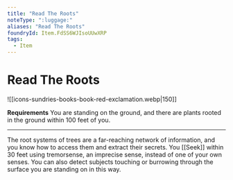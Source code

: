 ```yaml
---
title: "Read The Roots"
noteType: ":luggage:"
aliases: "Read The Roots"
foundryId: Item.FdSS6WJIsoUUwXRP
tags:
  - Item
---
```


# Read The Roots
![[icons-sundries-books-book-red-exclamation.webp|150]]

**Requirements** You are standing on the ground, and there are plants rooted in the ground within 100 feet of you.

* * *

The root systems of trees are a far-reaching network of information, and you know how to access them and extract their secrets. You [[Seek]] within 30 feet using tremorsense, an imprecise sense, instead of one of your own senses. You can also detect subjects touching or burrowing through the surface you are standing on in this way.
